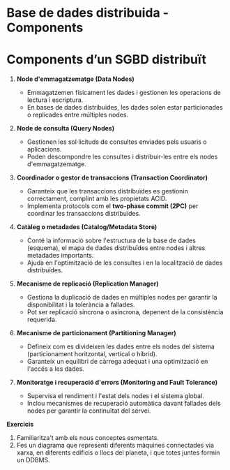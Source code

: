 # Base de dades distribuida - Components

# Components d’un SGBD distribuït

1. **Node d'emmagatzematge (Data Nodes)**  
   - Emmagatzemen físicament les dades i gestionen les operacions de lectura i escriptura.
   - En bases de dades distribuïdes, les dades solen estar particionades o replicades entre múltiples nodes.

2. **Node de consulta (Query Nodes)**  
   - Gestionen les sol·licituds de consultes enviades pels usuaris o aplicacions.
   - Poden descompondre les consultes i distribuir-les entre els nodes d'emmagatzematge.
   
3. **Coordinador o gestor de transaccions (Transaction Coordinator)**  
   - Garanteix que les transaccions distribuïdes es gestionin correctament, complint amb les propietats ACID.
   - Implementa protocols com el **two-phase commit (2PC)** per coordinar les transaccions distribuïdes.

4. **Catàleg o metadades (Catalog/Metadata Store)**  
   - Conté la informació sobre l'estructura de la base de dades (esquema), el mapa de dades distribuïdes entre nodes i altres metadades importants.
   - Ajuda en l'optimització de les consultes i en la localització de dades distribuïdes.

5. **Mecanisme de replicació (Replication Manager)**  
   - Gestiona la duplicació de dades en múltiples nodes per garantir la disponibilitat i la tolerància a fallades.
   - Pot ser replicació síncrona o asíncrona, depenent de la consistència requerida.

6. **Mecanisme de particionament (Partitioning Manager)**  
   - Defineix com es divideixen les dades entre els nodes del sistema (particionament horitzontal, vertical o híbrid).
   - Garanteix un equilibri de càrrega adequat i una optimització en l'accés a les dades.

7. **Monitoratge i recuperació d'errors (Monitoring and Fault Tolerance)**  
   - Supervisa el rendiment i l'estat dels nodes i el sistema global.
   - Inclou mecanismes de recuperació automàtica davant fallades dels nodes per garantir la continuïtat del servei.


**Exercicis**

1. Familiaritza't amb els nous conceptes esmentats.
2. Fes un diagrama que representi diferents màquines connectades via xarxa, en diferents edificis o llocs del planeta, i que totes juntes formin un DDBMS.


